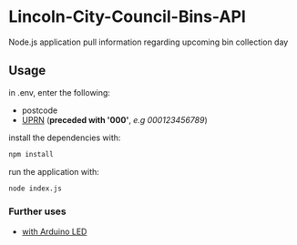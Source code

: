 # Lincoln-City-Council-Bins-API
Node.js application pull information regarding upcoming bin collection day

## Usage
in .env, enter the following:
- postcode
- [UPRN](https://www.findmyaddress.co.uk/search) (**preceded with '000'**, *e.g 000123456789*)

install the dependencies with:
```bash
npm install
```
run the application with:
```bash
node index.js
```

### Further uses
- [with Arduino LED](https://github.com/jsef77/Lincoln-City-Council-Bins-API/tree/LED)
